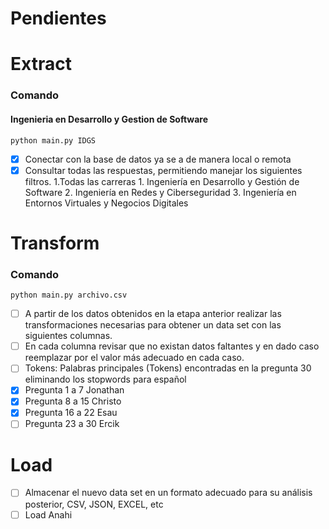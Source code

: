 # Pendientes

# Extract
### Comando
#### Ingenieria en Desarrollo y Gestion de Software
    python main.py IDGS


- [x] Conectar con la base de datos ya se a de manera local o remota
- [x] Consultar todas las respuestas, permitiendo manejar los siguientes filtros. 1.Todas las carreras 1. Ingeniería en Desarrollo y Gestión de Software 2. Ingeniería en Redes y Ciberseguridad 3. Ingeniería en Entornos Virtuales y Negocios Digitales

# Transform
### Comando 
    python main.py archivo.csv

- [ ] A partir de los datos obtenidos en la etapa anterior realizar las transformaciones necesarias para obtener un data set con las siguientes columnas.
- [ ] En cada columna revisar que no existan datos faltantes y en dado caso reemplazar por el valor más adecuado en cada caso.
- [ ] Tokens: Palabras principales (Tokens) encontradas en la pregunta 30 eliminando los stopwords para español
- [x] Pregunta 1 a 7 Jonathan
- [x] Pregunta 8 a 15 Christo
- [x] Pregunta 16 a 22 Esau
- [ ] Pregunta 23 a 30 Ercik

# Load
- [ ] Almacenar el nuevo data set en un formato adecuado para su análisis posterior, CSV, JSON, EXCEL, etc
- [ ] Load Anahi
